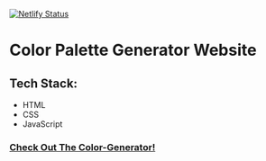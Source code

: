 [![Netlify Status](https://api.netlify.com/api/v1/badges/29dfc89d-26aa-451b-aa92-9106f5cd2d00/deploy-status)](https://app.netlify.com/sites/colormix-palette-generator/deploys)
# Color Palette Generator Website
## Tech Stack: 
- HTML
- CSS
- JavaScript

### [Check Out The Color-Generator!](https://colormix-palette-generator.netlify.app/)
